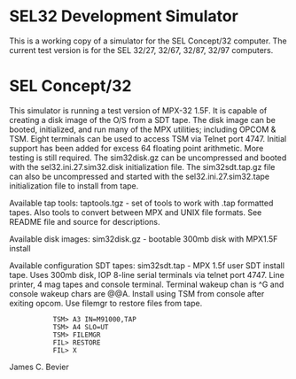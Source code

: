 
# SEL32 Development Simulator

This is a working copy of a simulator for the SEL Concept/32 computer.
The current test version is for the SEL 32/27, 32/67, 32/87, 32/97 computers.

# SEL Concept/32 

This simulator is running a test version of MPX-32 1.5F.  It is capable of
creating a disk image of the O/S from a SDT tape.  The disk image can be
booted, initialized, and run many of the MPX utilities; including OPCOM & TSM.
Eight terminals can be used to access TSM via Telnet port 4747.  Initial
support has been added for excess 64 floating point arithmetic.  More testing
is still required.  The sim32disk.gz can be uncompressed and booted with the
sel32.ini.27.sim32.disk initialization file.  The sim32sdt.tap.gz file can
also be uncompressed and started with the sel32.ini.27.sim32.tape initialization
file to install from tape.

Available tap tools:
taptools.tgz - set of tools to work with .tap formatted tapes.  Also tools
               to convert between MPX and UNIX file formats.  See README
               file and source for descriptions.

Available disk images:
sim32disk.gz - bootable 300mb disk with MPX1.5F install

Available configuration SDT tapes:
sim32sdt.tap - MPX 1.5f user SDT install tape.  Uses 300mb disk, IOP 8-line
               serial terminals via telnet port 4747.  Line printer, 4 mag
               tapes and console terminal.  Terminal wakeup chan is ^G and
               console wakeup chars are @@A.  Install using TSM from console
               after exiting opcom.  Use filemgr to restore files from tape.

               TSM> A3 IN=M91000,TAP
               TSM> A4 SLO=UT
               TSM> FILEMGR
               FIL> RESTORE
               FIL> X

James C. Bevier
 
